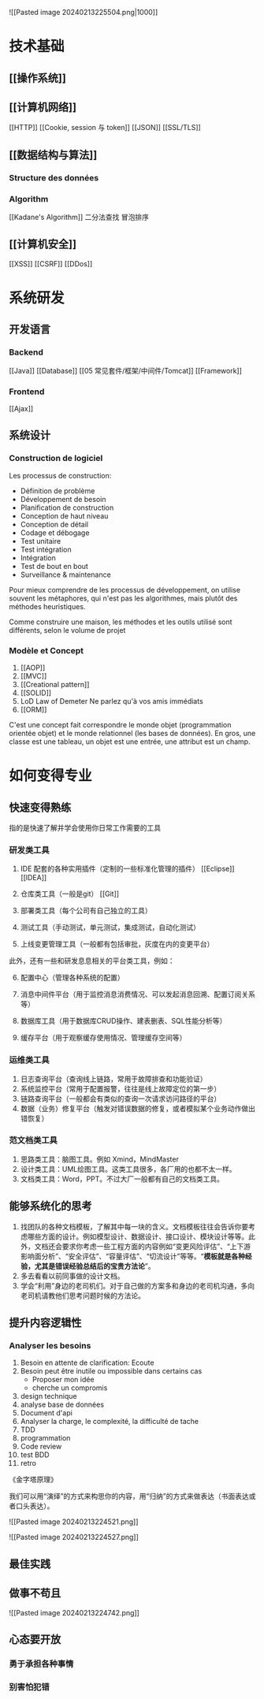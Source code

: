 
![[Pasted image 20240213225504.png|1000]]

# 技术基础

## [[操作系统]]

## [[计算机网络]]

[[HTTP]]
[[Cookie, session 与 token]]
[[JSON]]
[[SSL/TLS]]

## [[数据结构与算法]]

### Structure des données

### Algorithm

[[Kadane's Algorithm]]
二分法查找
冒泡排序

## [[计算机安全]]

[[XSS]]
[[CSRF]]
[[DDos]]

# 系统研发

## 开发语言

### Backend

[[Java]]
[[Database]]
[[05 常见套件/框架/中间件/Tomcat]]
[[Framework]]

### Frontend

[[Ajax]]

## 系统设计

### Construction de logiciel

Les processus de construction:

- Définition de problème
- Développement de besoin
- Planification de construction
- Conception de haut niveau
- Conception de détail
- Codage et débogage
- Test unitaire
- Test intégration
- Intégration
- Test de bout en bout
- Surveillance & maintenance

Pour mieux comprendre de les processus de développement, on utilise souvent les métaphores, qui n'est pas les algorithmes, mais plutôt des méthodes heuristiques.

Comme construire une maison, les méthodes et les outils utilisé sont différents, selon le volume de projet

### Modèle et Concept

1. [[AOP]]
2. [[MVC]]
3. [[Creational pattern]]
4. [[SOLID]] 
5. LoD Law of Demeter Ne parlez qu'à vos amis immédiats
6. [[ORM]]

C'est une concept fait correspondre le monde objet (programmation orientée objet) et le monde relationnel (les bases de données). En gros, une classe est une tableau, un objet est une entrée, une attribut est un champ.

# 如何变得专业

## 快速变得熟练

指的是快速了解并学会使用你日常工作需要的工具

### 研发类工具

1. IDE 配套的各种实用插件（定制的一些标准化管理的插件）
	[[Eclipse]] [[IDEA]]

2. 仓库类工具（一般是git）
	[[Git]]

3. 部署类工具（每个公司有自己独立的工具）

4. 测试工具（手动测试，单元测试，集成测试，自动化测试）

5. 上线变更管理工具（一般都有包括审批，灰度在内的变更平台）

此外，还有一些和研发息息相关的平台类工具，例如：

6. 配置中心（管理各种系统的配置）

7. 消息中间件平台（用于监控消息消费情况、可以发起消息回溯、配置订阅关系等）

8. 数据库工具（用于数据库CRUD操作、建表删表、SQL性能分析等）

9. 缓存平台（用于观察缓存使用情况、管理缓存空间等）

### 运维类工具

1. 日志查询平台（查询线上链路，常用于故障排查和功能验证）  
2. 系统监控平台（常用于配置报警，往往是线上故障定位的第一步）  
3. 链路查询平台（一般都会有类似的查询一次请求访问路径的平台）
4. 数据（业务）修复平台（触发对错误数据的修复，或者模拟某个业务动作做出错恢复）

### 范文档类工具

1. 思路类工具：脑图工具。例如 Xmind，MindMaster
2. 设计类工具：UML绘图工具。这类工具很多，各厂用的也都不太一样。
3. 文档类工具：Word，PPT。不过大厂一般都有自己的文档类工具。

## 能够系统化的思考

1. 找团队的各种文档模板，了解其中每一块的含义。文档模板往往会告诉你要考虑哪些方面的设计。例如模型设计、数据设计、接口设计、模块设计等等。此外，文档还会要求你考虑一些工程方面的内容例如“变更风险评估”、“上下游影响面分析”、“安全评估”、“容量评估”、“切流设计”等等。“**模板就是各种经验，尤其是错误经验总结后的宝贵方法论**”。
2. 多去看看以前同事做的设计文档。
3. 学会“利用”身边的老司机们。对于自己做的方案多和身边的老司机沟通，多向老司机请教他们思考问题时候的方法论。

## 提升内容逻辑性
### Analyser les besoins

1. Besoin en attente de clarification: Ecoute
2. Besoin peut être inutile ou impossible dans certains cas
	- Proposer mon idée
	- cherche un compromis
3. design technique
4. analyse base de données
5. Document d'api
6. Analyser la charge, le complexité, la difficulté de tache
7. TDD
8. programmation
9. Code review
10. test BDD
11. retro

《金字塔原理》

我们可以用“演绎”的方式来构思你的内容，用“归纳”的方式来做表达（书面表达或者口头表达）。

![[Pasted image 20240213224521.png]]

![[Pasted image 20240213224527.png]]

## 最佳实践

## 做事不苟且

![[Pasted image 20240213224742.png]]

## 心态要开放

### 勇于承担各种事情

### 别害怕犯错

